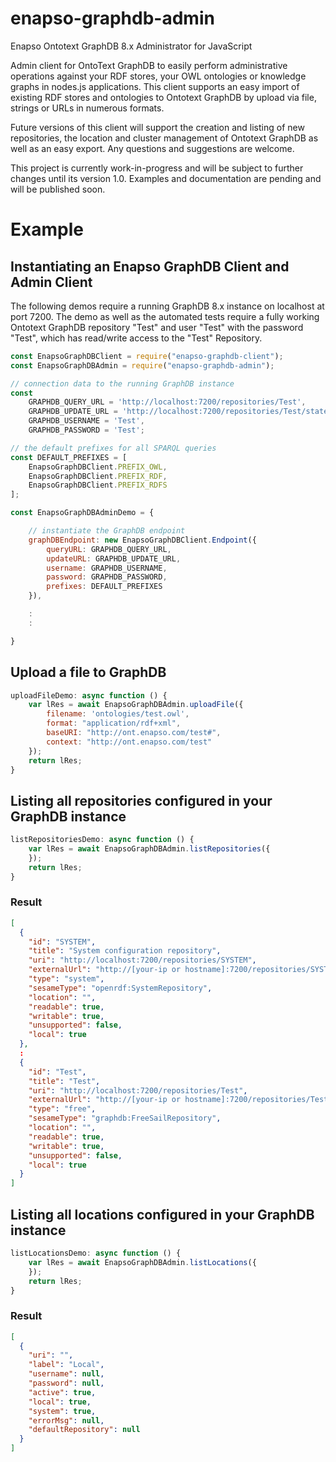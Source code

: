 # enapso-graphdb-admin
Enapso Ontotext GraphDB 8.x Administrator for JavaScript

Admin client for OntoText GraphDB to easily perform administrative operations against your RDF stores, your OWL ontologies or knowledge graphs in nodes.js applications.
This client supports an easy import of existing RDF stores and ontologies to Ontotext GraphDB by upload via file, strings or URLs in numerous formats.

Future versions of this client will support the creation and listing of new repositories, the location and cluster management of Ontotext GraphDB as well as an easy export.
Any questions and suggestions are welcome.

This project is currently work-in-progress and will be subject to further changes until its version 1.0.
Examples and documentation are pending and will be published soon.

# Example

## Instantiating an Enapso GraphDB Client and Admin Client

The following demos require a running GraphDB 8.x instance on localhost at port 7200. The demo as well as the automated tests require a fully working Ontotext GraphDB repository "Test" and user "Test" with the password "Test", which has read/write access to the "Test" Repository.

```javascript
const EnapsoGraphDBClient = require("enapso-graphdb-client");
const EnapsoGraphDBAdmin = require("enapso-graphdb-admin");

// connection data to the running GraphDB instance
const
    GRAPHDB_QUERY_URL = 'http://localhost:7200/repositories/Test',
    GRAPHDB_UPDATE_URL = 'http://localhost:7200/repositories/Test/statements',
    GRAPHDB_USERNAME = 'Test',
    GRAPHDB_PASSWORD = 'Test';

// the default prefixes for all SPARQL queries
const DEFAULT_PREFIXES = [
    EnapsoGraphDBClient.PREFIX_OWL,
    EnapsoGraphDBClient.PREFIX_RDF,
    EnapsoGraphDBClient.PREFIX_RDFS
];

const EnapsoGraphDBAdminDemo = {

    // instantiate the GraphDB endpoint
    graphDBEndpoint: new EnapsoGraphDBClient.Endpoint({
        queryURL: GRAPHDB_QUERY_URL,
        updateURL: GRAPHDB_UPDATE_URL,
        username: GRAPHDB_USERNAME,
        password: GRAPHDB_PASSWORD,
        prefixes: DEFAULT_PREFIXES
    }),

    :
    :

}
```

## Upload a file to GraphDB

```javascript
uploadFileDemo: async function () {
    var lRes = await EnapsoGraphDBAdmin.uploadFile({
        filename: 'ontologies/test.owl',
        format: "application/rdf+xml",
        baseURI: "http://ont.enapso.com/test#",
        context: "http://ont.enapso.com/test"
    });
    return lRes;
}
```

## Listing all repositories configured in your GraphDB instance

```javascript
listRepositoriesDemo: async function () {
    var lRes = await EnapsoGraphDBAdmin.listRepositories({
    });
    return lRes;
}
```

### Result

```json
[
  {
    "id": "SYSTEM",
    "title": "System configuration repository",
    "uri": "http://localhost:7200/repositories/SYSTEM",
    "externalUrl": "http://[your-ip or hostname]:7200/repositories/SYSTEM",
    "type": "system",
    "sesameType": "openrdf:SystemRepository",
    "location": "",
    "readable": true,
    "writable": true,
    "unsupported": false,
    "local": true
  },
  :
  {
    "id": "Test",
    "title": "Test",
    "uri": "http://localhost:7200/repositories/Test",
    "externalUrl": "http://[your-ip or hostname]:7200/repositories/Test",
    "type": "free",
    "sesameType": "graphdb:FreeSailRepository",
    "location": "",
    "readable": true,
    "writable": true,
    "unsupported": false,
    "local": true
  }
]  
```

## Listing all locations configured in your GraphDB instance

```javascript
listLocationsDemo: async function () {
    var lRes = await EnapsoGraphDBAdmin.listLocations({
    });
    return lRes;
}
```

### Result

```json
[
  {
    "uri": "",
    "label": "Local",
    "username": null,
    "password": null,
    "active": true,
    "local": true,
    "system": true,
    "errorMsg": null,
    "defaultRepository": null
  }
]
```
